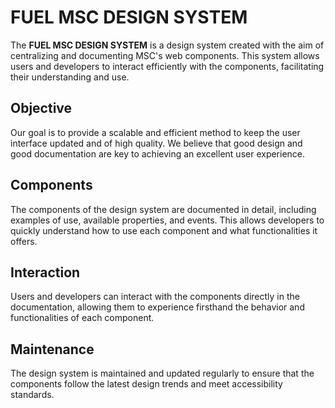 # FUEL MSC DESIGN SYSTEM

The **FUEL MSC DESIGN SYSTEM** is a design system created with the aim of centralizing and documenting MSC's web components. This system allows users and developers to interact efficiently with the components, facilitating their understanding and use.

## Objective

Our goal is to provide a scalable and efficient method to keep the user interface updated and of high quality. We believe that good design and good documentation are key to achieving an excellent user experience.

## Components

The components of the design system are documented in detail, including examples of use, available properties, and events. This allows developers to quickly understand how to use each component and what functionalities it offers.

## Interaction

Users and developers can interact with the components directly in the documentation, allowing them to experience firsthand the behavior and functionalities of each component.

## Maintenance

The design system is maintained and updated regularly to ensure that the components follow the latest design trends and meet accessibility standards.


